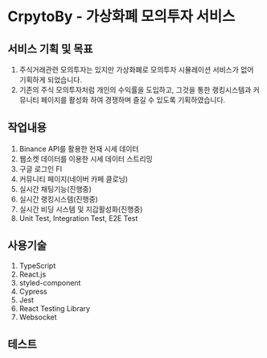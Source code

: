# CrpytoBy - 가상화폐 모의투자 서비스

## 서비스 기획 및 목표

1. 주식거래관련 모의투자는 있지만 가상화폐로 모의투자 시뮬레이션 서비스가 없어 기획하게 되었습니다.
2. 기존의 주식 모의투자처럼 개인의 수익률을 도입하고, 그것을 통한 랭킹시스템과 커뮤니티 페이지를 활성화 하여 경쟁하며 즐길 수 있도록 기획하였습니다.

## 작업내용

1. Binance API를 활용한 현재 시세 데이터
2. 웹소켓 데이터를 이용한 시세 데이터 스트리밍
3. 구글 로그인 FI
4. 커뮤니티 페이지(네이버 카페 클로닝)
5. 실시간 채팅기능(진행중)
6. 실시간 랭킹시스템(진행중)
7. 실시간 비딩 시스템 및 지갑활성화(진행중)
8. Unit Test, Integration Test, E2E Test

## 사용기술

1. TypeScript
2. React.js
3. styled-component
4. Cypress
5. Jest
6. React Testing Library
7. Websocket

## 테스트
